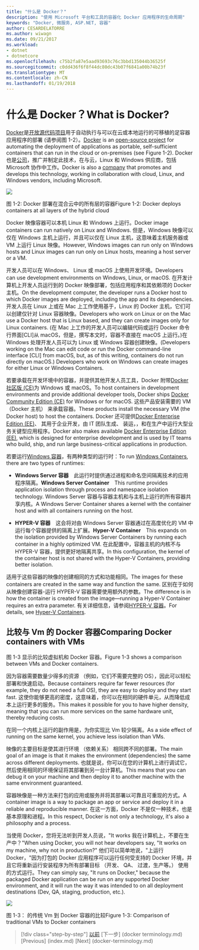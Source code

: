 ```yaml
---
title: "什么是 Docker？"
description: "使用 Microsoft 平台和工具的容器化 Docker 应用程序的生命周期"
keywords: "Docker, 微服务, ASP.NET, 容器"
author: CESARDELATORRE
ms.author: wiwagn
ms.date: 09/21/2017
ms.workload:
- dotnet
- dotnetcore
ms.openlocfilehash: c75b2fa87e5aad93693c76c3bbd135044b36525f
ms.sourcegitcommit: c0dd436f6f8f44dc80dc43b07f6841a00b74b23f
ms.translationtype: MT
ms.contentlocale: zh-CN
ms.lasthandoff: 01/19/2018
---
```

# <a name="what-is-docker"></a><span data-ttu-id="2d06b-104">什么是 Docker？</span><span class="sxs-lookup"><span data-stu-id="2d06b-104">What is Docker?</span></span>

<span data-ttu-id="2d06b-105">[Docker](https://www.docker.com/)是[开放源代码项目](https://github.com/docker/docker)用于自动执行与可以在云或本地运行的可移植的足容器应用程序的部署 (请参阅图 1-2）。</span><span class="sxs-lookup"><span data-stu-id="2d06b-105">[Docker](https://www.docker.com/) is an [open-source project](https://github.com/docker/docker) for automating the deployment of applications as portable, self-sufficient containers that can run in the cloud or on-premises (see Figure 1-2).</span></span> <span data-ttu-id="2d06b-106">Docker 也是[公司](https://www.docker.com/)，推广并制定此技术，在与云，Linux 和 Windows 供应商，包括 Microsoft 协作中工作。</span><span class="sxs-lookup"><span data-stu-id="2d06b-106">Docker is also a [company](https://www.docker.com/) that promotes and develops this technology, working in collaboration with cloud, Linux, and Windows vendors, including Microsoft.</span></span>

![](./media/image2.png)

<span data-ttu-id="2d06b-107">图 1-2: Docker 部署在混合云中的所有层的容器</span><span class="sxs-lookup"><span data-stu-id="2d06b-107">Figure 1-2: Docker deploys containers at all layers of the hybrid cloud</span></span>

<span data-ttu-id="2d06b-108">Docker 映像容器可以本机 Linux 和 Windows 上运行。</span><span class="sxs-lookup"><span data-stu-id="2d06b-108">Docker image containers can run natively on Linux and Windows.</span></span> <span data-ttu-id="2d06b-109">但是，Windows 映像可以仅在 Windows 主机上运行，并且可以仅在 Linux 主机，这意味着主机服务器或 VM 上运行 Linux 映像。</span><span class="sxs-lookup"><span data-stu-id="2d06b-109">However, Windows images can run only on Windows hosts and Linux images can run only on Linux hosts, meaning a host server or a VM.</span></span>

<span data-ttu-id="2d06b-110">开发人员可以在 Windows、 Linux 或 macOS 上使用开发环境。</span><span class="sxs-lookup"><span data-stu-id="2d06b-110">Developers can use development environments on Windows, Linux, or macOS.</span></span> <span data-ttu-id="2d06b-111">在开发计算机上开发人员运行到的 Docker 映像部署，包括应用程序和其依赖项的 Docker 主机。</span><span class="sxs-lookup"><span data-stu-id="2d06b-111">On the development computer, the developer runs a Docker host to which Docker images are deployed, including the app and its dependencies.</span></span> <span data-ttu-id="2d06b-112">开发人员在 Linux 上或在 Mac 上工作使用基于，Linux 的 Docker 主机，它们可以创建仅针对 Linux 容器映像。</span><span class="sxs-lookup"><span data-stu-id="2d06b-112">Developers who work on Linux or on the Mac use a Docker host that is Linux based, and they can create images only for Linux containers.</span></span> <span data-ttu-id="2d06b-113">(在 Mac 上工作的开发人员可以编辑代码或运行 Docker 命令行界面\[CLI\]从 macOS，但是，撰写本文时，容器不直接在 macOS 上运行。)在 Windows 处理开发人员可以为 Linux 或 Windows 容器创建映像。</span><span class="sxs-lookup"><span data-stu-id="2d06b-113">(Developers working on the Mac can edit code or run the Docker command-line interface \[CLI\] from macOS, but, as of this writing, containers do not run directly on macOS.) Developers who work on Windows can create images for either Linux or Windows Containers.</span></span>

<span data-ttu-id="2d06b-114">若要承载在开发环境中的容器，并提供其他开发人员工具，Docker 附带[Docker 社区版 (CE)](https://www.docker.com/community-edition)为 Windows 或 macOS。</span><span class="sxs-lookup"><span data-stu-id="2d06b-114">To host containers in development environments and provide additional developer tools, Docker ships [Docker Community Edition (CE)](https://www.docker.com/community-edition) for Windows or for macOS.</span></span> <span data-ttu-id="2d06b-115">这些产品安装需要的 VM （Docker 主机） 来承载容器。</span><span class="sxs-lookup"><span data-stu-id="2d06b-115">These products install the necessary VM (the Docker host) to host the containers.</span></span> <span data-ttu-id="2d06b-116">Docker 还可提供[Docker Enterprise Edition (EE)](https://www.docker.com/enterprise-edition)、 其用于企业开发，由 IT 团队生成、 装运，，和在生产中运行大型业务关键型应用程序。</span><span class="sxs-lookup"><span data-stu-id="2d06b-116">Docker also makes available [Docker Enterprise Edition (EE)](https://www.docker.com/enterprise-edition), which is designed for enterprise development and is used by IT teams who build, ship, and run large business-critical applications in production.</span></span>

<span data-ttu-id="2d06b-117">若要运行[Windows 容器](https://msdn.microsoft.com/virtualization/windowscontainers/about/about_overview)，有两种类型的运行时：</span><span class="sxs-lookup"><span data-stu-id="2d06b-117">To run [Windows Containers](https://msdn.microsoft.com/virtualization/windowscontainers/about/about_overview), there are two types of runtimes:</span></span>

-   <span data-ttu-id="2d06b-118">**Windows Server 容器** 此运行时提供通过进程和命名空间隔离技术的应用程序隔离。</span><span class="sxs-lookup"><span data-stu-id="2d06b-118">**Windows Server Container** This runtime provides application isolation through process and namespace isolation technology.</span></span> <span data-ttu-id="2d06b-119">Windows Server 容器与容器主机和与主机上运行的所有容器共享内核。</span><span class="sxs-lookup"><span data-stu-id="2d06b-119">A Windows Server Container shares a kernel with the container host and with all containers running on the host.</span></span>

-   <span data-ttu-id="2d06b-120">**HYPER-V 容器** 这会将对由 Windows Server 容器通过在高度优化的 VM 中运行每个容器提供的隔离上扩展。</span><span class="sxs-lookup"><span data-stu-id="2d06b-120">**Hyper-V Container** This expands on the isolation provided by Windows Server Containers by running each container in a highly optimized VM.</span></span> <span data-ttu-id="2d06b-121">在此配置中，容器主机的内核不与 HYPER-V 容器，提供更好地隔离共享。</span><span class="sxs-lookup"><span data-stu-id="2d06b-121">In this configuration, the kernel of the container host is not shared with the Hyper-V Containers, providing better isolation.</span></span>

<span data-ttu-id="2d06b-122">适用于这些容器的映像的创建相同的方式和功能相同。</span><span class="sxs-lookup"><span data-stu-id="2d06b-122">The images for these containers are created in the same way and function the same.</span></span> <span data-ttu-id="2d06b-123">区别在于如何从映像创建容器-运行 HYPER-V 容器需要使用额外的参数。</span><span class="sxs-lookup"><span data-stu-id="2d06b-123">The difference is in how the container is created from the image—running a Hyper-V Container requires an extra parameter.</span></span> <span data-ttu-id="2d06b-124">有关详细信息，请参阅[HYPER-V 容器](https://msdn.microsoft.com/virtualization/windowscontainers/about/about_overview)。</span><span class="sxs-lookup"><span data-stu-id="2d06b-124">For details, see [Hyper-V Containers](https://msdn.microsoft.com/virtualization/windowscontainers/about/about_overview).</span></span>

## <a name="comparing-docker-containers-with-vms"></a><span data-ttu-id="2d06b-125">比较与 Vm 的 Docker 容器</span><span class="sxs-lookup"><span data-stu-id="2d06b-125">Comparing Docker containers with VMs</span></span>

<span data-ttu-id="2d06b-126">图 1-3 显示的比较虚拟机和 Docker 容器。</span><span class="sxs-lookup"><span data-stu-id="2d06b-126">Figure 1-3 shows a comparison between VMs and Docker containers.</span></span>

<span data-ttu-id="2d06b-127">因为容器需要数量少得多的资源 （例如，它们不需要完整的 OS），因此可以轻松部署和快速启动。</span><span class="sxs-lookup"><span data-stu-id="2d06b-127">Because containers require far fewer resources (for example, they do not need a full OS), they are easy to deploy and they start fast.</span></span> <span data-ttu-id="2d06b-128">这使你能够更高的密度，这意味着，你可以在相同的硬件单元，从而降低成本上运行更多的服务。</span><span class="sxs-lookup"><span data-stu-id="2d06b-128">This makes it possible for you to have higher density, meaning that you can run more services on the same hardware unit, thereby reducing costs.</span></span>

<span data-ttu-id="2d06b-129">在同一个内核上运行的副作用是，为你实现比 Vm 较少隔离。</span><span class="sxs-lookup"><span data-stu-id="2d06b-129">As a side effect of running on the same kernel, you achieve less isolation than VMs.</span></span>

<span data-ttu-id="2d06b-130">映像的主要目标是使其进行环境 （依赖关系） 相同跨不同的部署。</span><span class="sxs-lookup"><span data-stu-id="2d06b-130">The main goal of an image is that it makes the environment (dependencies) the same across different deployments.</span></span> <span data-ttu-id="2d06b-131">也就是说，你可以在您的计算机上进行调试它，然后使用相同的环境保证将其部署到另一台计算机。</span><span class="sxs-lookup"><span data-stu-id="2d06b-131">This means that you can debug it on your machine and then deploy it to another machine with the same environment guaranteed.</span></span>

<span data-ttu-id="2d06b-132">容器映像是一种方法来打包的应用或服务并将其部署以可靠且可重现的方式。</span><span class="sxs-lookup"><span data-stu-id="2d06b-132">A container image is a way to package an app or service and deploy it in a reliable and reproducible manner.</span></span> <span data-ttu-id="2d06b-133">在这一方面，Docker 不是仅一种技术，也是基本原理和进程。</span><span class="sxs-lookup"><span data-stu-id="2d06b-133">In this respect, Docker is not only a technology, it's also a philosophy and a process.</span></span>

<span data-ttu-id="2d06b-134">当使用 Docker，您将无法听到开发人员说，"It works 我在计算机上，不要在生产中？"</span><span class="sxs-lookup"><span data-stu-id="2d06b-134">When using Docker, you will not hear developers say, "It works on my machine, why not in production?"</span></span> <span data-ttu-id="2d06b-135">他们可以简单地说，"上运行 Docker，"因为打包的 Docker 应用程序可以运行任何受支持的 Docker 环境，并且它将重新运行安装程序为所有部署目标 （开发、 QA、 过渡，生产等。） 使用的方式运行。</span><span class="sxs-lookup"><span data-stu-id="2d06b-135">They can simply say, "It runs on Docker," because the packaged Docker application can be run on any supported Docker environment, and it will run the way it was intended to on all deployment destinations (Dev, QA, staging, production, etc.).</span></span>

![](./media/image3.png)

<span data-ttu-id="2d06b-136">图 1-3： 的传统 Vm 到 Docker 容器的比较</span><span class="sxs-lookup"><span data-stu-id="2d06b-136">Figure 1-3: Comparison of traditional VMs to Docker containers</span></span>


>[!div class="step-by-step"]
<span data-ttu-id="2d06b-137">[以前](index.md) [下一步] (docker terminology.md)</span><span class="sxs-lookup"><span data-stu-id="2d06b-137">[Previous] (index.md) [Next] (docker-terminology.md)</span></span>
